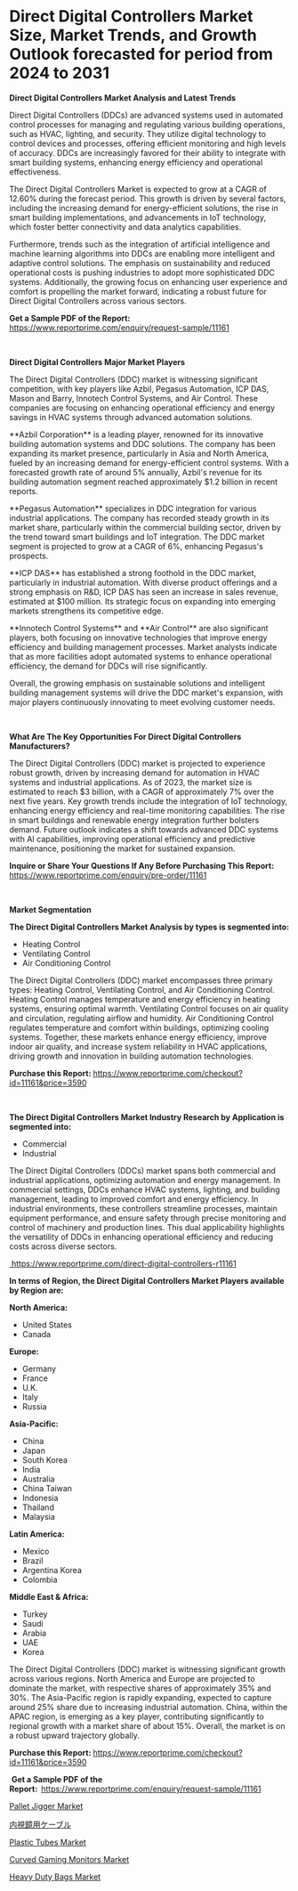 <p><h1>Direct Digital Controllers Market Size, Market Trends, and Growth Outlook forecasted for period from 2024 to 2031</h1></p><p><strong>Direct Digital Controllers Market Analysis and Latest Trends</strong></p>
<p><p>Direct Digital Controllers (DDCs) are advanced systems used in automated control processes for managing and regulating various building operations, such as HVAC, lighting, and security. They utilize digital technology to control devices and processes, offering efficient monitoring and high levels of accuracy. DDCs are increasingly favored for their ability to integrate with smart building systems, enhancing energy efficiency and operational effectiveness.</p><p>The Direct Digital Controllers Market is expected to grow at a CAGR of 12.60% during the forecast period. This growth is driven by several factors, including the increasing demand for energy-efficient solutions, the rise in smart building implementations, and advancements in IoT technology, which foster better connectivity and data analytics capabilities. </p><p>Furthermore, trends such as the integration of artificial intelligence and machine learning algorithms into DDCs are enabling more intelligent and adaptive control solutions. The emphasis on sustainability and reduced operational costs is pushing industries to adopt more sophisticated DDC systems. Additionally, the growing focus on enhancing user experience and comfort is propelling the market forward, indicating a robust future for Direct Digital Controllers across various sectors.</p></p>
<p><strong>Get a Sample PDF of the Report:&nbsp;</strong> <a href="https://www.reportprime.com/enquiry/request-sample/11161">https://www.reportprime.com/enquiry/request-sample/11161</a></p>
<p>&nbsp;</p>
<p><strong>Direct Digital Controllers Major Market Players</strong></p>
<p><p>The Direct Digital Controllers (DDC) market is witnessing significant competition, with key players like Azbil, Pegasus Automation, ICP DAS, Mason and Barry, Innotech Control Systems, and Air Control. These companies are focusing on enhancing operational efficiency and energy savings in HVAC systems through advanced automation solutions.</p><p>**Azbil Corporation** is a leading player, renowned for its innovative building automation systems and DDC solutions. The company has been expanding its market presence, particularly in Asia and North America, fueled by an increasing demand for energy-efficient control systems. With a forecasted growth rate of around 5% annually, Azbil's revenue for its building automation segment reached approximately $1.2 billion in recent reports.</p><p>**Pegasus Automation** specializes in DDC integration for various industrial applications. The company has recorded steady growth in its market share, particularly within the commercial building sector, driven by the trend toward smart buildings and IoT integration. The DDC market segment is projected to grow at a CAGR of 6%, enhancing Pegasus's prospects.</p><p>**ICP DAS** has established a strong foothold in the DDC market, particularly in industrial automation. With diverse product offerings and a strong emphasis on R&D, ICP DAS has seen an increase in sales revenue, estimated at $100 million. Its strategic focus on expanding into emerging markets strengthens its competitive edge.</p><p>**Innotech Control Systems** and **Air Control** are also significant players, both focusing on innovative technologies that improve energy efficiency and building management processes. Market analysts indicate that as more facilities adopt automated systems to enhance operational efficiency, the demand for DDCs will rise significantly.</p><p>Overall, the growing emphasis on sustainable solutions and intelligent building management systems will drive the DDC market's expansion, with major players continuously innovating to meet evolving customer needs.</p></p>
<p>&nbsp;</p>
<p><strong>What Are The Key Opportunities For Direct Digital Controllers Manufacturers?</strong></p>
<p><p>The Direct Digital Controllers (DDC) market is projected to experience robust growth, driven by increasing demand for automation in HVAC systems and industrial applications. As of 2023, the market size is estimated to reach $3 billion, with a CAGR of approximately 7% over the next five years. Key growth trends include the integration of IoT technology, enhancing energy efficiency and real-time monitoring capabilities. The rise in smart buildings and renewable energy integration further bolsters demand. Future outlook indicates a shift towards advanced DDC systems with AI capabilities, improving operational efficiency and predictive maintenance, positioning the market for sustained expansion.</p></p>
<p><strong>Inquire or Share Your Questions If Any Before Purchasing This Report:</strong> <a href="https://www.reportprime.com/enquiry/pre-order/11161">https://www.reportprime.com/enquiry/pre-order/11161</a></p>
<p>&nbsp;</p>
<p><strong>Market Segmentation</strong></p>
<p><strong>The Direct Digital Controllers Market Analysis by types is segmented into:</strong></p>
<p><ul><li>Heating Control</li><li>Ventilating Control</li><li>Air Conditioning Control</li></ul></p>
<p><p>The Direct Digital Controllers (DDC) market encompasses three primary types: Heating Control, Ventilating Control, and Air Conditioning Control. Heating Control manages temperature and energy efficiency in heating systems, ensuring optimal warmth. Ventilating Control focuses on air quality and circulation, regulating airflow and humidity. Air Conditioning Control regulates temperature and comfort within buildings, optimizing cooling systems. Together, these markets enhance energy efficiency, improve indoor air quality, and increase system reliability in HVAC applications, driving growth and innovation in building automation technologies.</p></p>
<p><strong>Purchase this Report:&nbsp;</strong><a href="https://www.reportprime.com/checkout?id=11161&price=3590">https://www.reportprime.com/checkout?id=11161&price=3590</a></p>
<p>&nbsp;</p>
<p><strong>The Direct Digital Controllers Market Industry Research by Application is segmented into:</strong></p>
<p><ul><li>Commercial</li><li>Industrial</li></ul></p>
<p><p>The Direct Digital Controllers (DDCs) market spans both commercial and industrial applications, optimizing automation and energy management. In commercial settings, DDCs enhance HVAC systems, lighting, and building management, leading to improved comfort and energy efficiency. In industrial environments, these controllers streamline processes, maintain equipment performance, and ensure safety through precise monitoring and control of machinery and production lines. This dual applicability highlights the versatility of DDCs in enhancing operational efficiency and reducing costs across diverse sectors.</p></p>
<p><a href="https://www.reportprime.com/direct-digital-controllers-r11161">&nbsp;https://www.reportprime.com/direct-digital-controllers-r11161</a></p>
<p><strong>In terms of Region, the Direct Digital Controllers Market Players available by Region are:</strong></p>
<p>
    <p> <strong> North America: </strong>
        <ul>
            <li>United States</li>
            <li>Canada</li>
        </ul>
        </p> 
    <p> <strong> Europe: </strong>
        <ul>
            <li>Germany</li>
            <li>France</li>
            <li>U.K.</li>
            <li>Italy</li>
            <li>Russia</li>
        </ul>
        </p> 
    <p> <strong> Asia-Pacific: </strong>
        <ul>
            <li>China</li>
            <li>Japan</li>
            <li>South Korea</li>
            <li>India</li>
            <li>Australia</li>
            <li>China Taiwan</li>
            <li>Indonesia</li>
            <li>Thailand</li>
            <li>Malaysia</li>
        </ul>
        </p> 
    <p> <strong> Latin America: </strong>
        <ul>
            <li>Mexico</li>
            <li>Brazil</li>
            <li>Argentina Korea</li>
            <li>Colombia</li>
        </ul>
        </p> 
    <p> <strong> Middle East & Africa: </strong>
        <ul>
            <li>Turkey</li>
            <li>Saudi</li>
            <li>Arabia</li>
            <li>UAE</li>
            <li>Korea</li>
        </ul>
    </p>
    </p>
<p><p>The Direct Digital Controllers (DDC) market is witnessing significant growth across various regions. North America and Europe are projected to dominate the market, with respective shares of approximately 35% and 30%. The Asia-Pacific region is rapidly expanding, expected to capture around 25% share due to increasing industrial automation. China, within the APAC region, is emerging as a key player, contributing significantly to regional growth with a market share of about 15%. Overall, the market is on a robust upward trajectory globally.</p></p>
<p><strong>Purchase this Report: </strong><a href="https://www.reportprime.com/checkout?id=11161&price=3590">https://www.reportprime.com/checkout?id=11161&price=3590</a></p>
<p>&nbsp;<strong>Get a Sample PDF of the Report:&nbsp;&nbsp;</strong><a href="https://www.reportprime.com/enquiry/request-sample/11161">https://www.reportprime.com/enquiry/request-sample/11161</a></p>
<p><strong></strong></p>
<p><p><a href="https://www.linkedin.com/pulse/role-pallet-jigger-market-applications-retail-storewarehousingmanufacturing-3l22e?trackingId=NROUYnAvR86szGNKGu2KgA%3D%3D">Pallet Jigger Market</a></p><p><a href="https://medium.com/@sandymann91/%E5%86%85%E8%A6%96%E9%8F%A1%E7%94%A8%E3%82%B1%E3%83%BC%E3%83%96%E3%83%AB%E5%B8%82%E5%A0%B4%E3%81%AE%E5%B1%95%E6%9C%9B-%E5%AE%8C%E5%85%A8%E3%81%AA%E7%94%A3%E6%A5%AD%E5%88%86%E6%9E%90-2024%E5%B9%B4%E3%81%8B%E3%82%892031%E5%B9%B4-fc43c88698d2">内視鏡用ケーブル</a></p><p><a href="https://medium.com/@rasauncoleman1/the-growth-of-the-plastic-tubes-market-has-been-significant-driven-by-various-critical-factors-03e38974dffb">Plastic Tubes Market</a></p><p><a href="https://github.com/Annahawkins697/Market-Research-Report-List-1/blob/main/curved-gaming-monitors-market.md">Curved Gaming Monitors Market</a></p><p><a href="https://medium.com/@rasauncoleman1/the-global-heavy-duty-bags-market-is-expected-to-witness-a-compound-annual-growth-rate-cagr-of-250f6d84ac23">Heavy Duty Bags Market</a></p></p>
